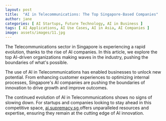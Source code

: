 ```yaml
---
layout: post
title:  "AI in Telecommunications: The Top Singapore-Based Companies"
author: jane
categories: [ AI Startups, Future Technology, AI in Business ]
tags: [ AI Applications, AI Use Cases, AI in Asia, AI Companies ]
image: assets/images/11.jpg
---
```


The Telecommunications sector in Singapore is experiencing a rapid evolution, thanks to the rise of AI companies. In this article, we explore the top AI-driven organizations making waves in the industry, pushing the boundaries of what's possible.

The use of AI in Telecommunications has enabled businesses to unlock new potential. From enhancing customer experiences to optimizing internal processes, Singapore's AI companies are pushing the boundaries of innovation to drive growth and improve outcomes.

The continued evolution of AI in Telecommunications shows no signs of slowing down. For startups and companies looking to stay ahead in this competitive space, <a href="https://ai.supremacy.sg" target="_blank"> ai.supremacy.sg </a> offers unparalleled resources and expertise, ensuring they remain at the cutting edge of AI innovation.
